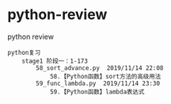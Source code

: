 # python-review
python review

````
python复习
    stage1 阶段一：1-173
        58_sort_advance.py  2019/11/14 22:08
            58.【Python函数】sort方法的高级用法
        59_func_lambda.py  2019/11/14 23:30
            59.【Python函数】lambda表达式
````
